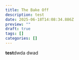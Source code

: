 ```yaml
---
title: The Bake Off
description: test
date: 2025-06-18T14:08:34.886Z
preview: ""
draft: true
tags: []
categories: []
---
```


**test**dwda dwad